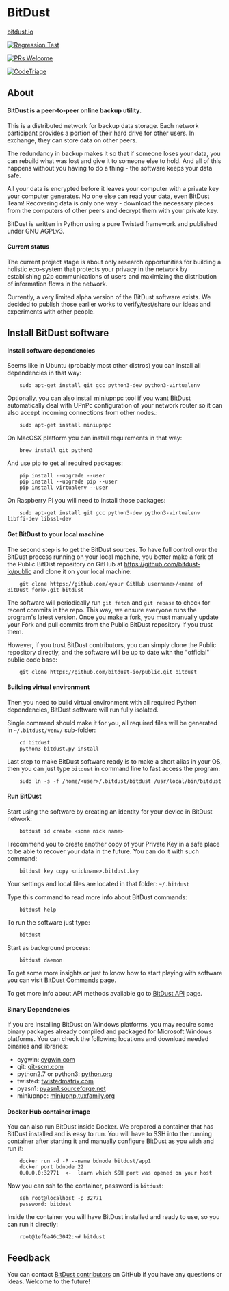 # BitDust

[bitdust.io](https://bitdust.io)

[![Regression Test](https://github.com/bitdust-io/devel/actions/workflows/pull_request.yml/badge.svg)](https://github.com/bitdust-io/devel/actions/workflows/pull_request.yml)

[![PRs Welcome](https://img.shields.io/badge/PRs-welcome-brightgreen.svg?style=flat-square)](http://makeapullrequest.com)

[![CodeTriage](https://www.codetriage.com/bitdust-io/devel/badges/users.svg)](https://www.codetriage.com)



## About

#### BitDust is a peer-to-peer online backup utility.

This is a distributed network for backup data storage. Each network participant provides a portion of their hard drive for other users. In exchange, they can store data on other peers.

The redundancy in backup makes it so that if someone loses your data, you can rebuild what was lost and give it to someone else to hold. And all of this happens without you having to do a thing - the software keeps your data safe.

All your data is encrypted before it leaves your computer with a private key your computer generates. No one else can read your data, even BitDust Team! Recovering data is only one way - download the necessary pieces from the computers of other peers and decrypt them with your private key.

BitDust is written in Python using a pure Twisted framework and published under GNU AGPLv3.


#### Current status

The current project stage is about only research opportunities for building a holistic eco-system that protects your privacy in the network by establishing p2p communications of users and maximizing the distribution of information flows in the network.

Currently, a very limited alpha version of the BitDust software exists. We decided to publish those earlier works to verify/test/share our ideas and experiments with other people.


## Install BitDust software

#### Install software dependencies

Seems like in Ubuntu (probably most other distros) you can install all dependencies in that way:

        sudo apt-get install git gcc python3-dev python3-virtualenv


Optionally, you can also install [miniupnpc](http://miniupnp.tuxfamily.org/) tool if you want BitDust automatically deal with UPnPc configuration of your network router so it can also accept incoming connections from other nodes.:

        sudo apt-get install miniupnpc


On MacOSX platform you can install requirements in that way:

        brew install git python3


And use pip to get all required packages:

        pip install --upgrade --user
        pip install --upgrade pip --user
        pip install virtualenv --user


On Raspberry PI you will need to install those packages:

        sudo apt-get install git gcc python3-dev python3-virtualenv libffi-dev libssl-dev



#### Get BitDust to your local machine

The second step is to get the BitDust sources. To have full control over the BitDust process running on your local machine, you better make a fork of the Public BitDist repository on GitHub at https://github.com/bitdust-io/public and clone it on your local machine:

        git clone https://github.com/<your GitHub username>/<name of BitDust fork>.git bitdust


The software will periodically run `git fetch` and `git rebase` to check for recent commits in the repo. This way, we ensure everyone runs the program's latest version. Once you make a fork, you must manually update your Fork and pull commits from the Public BitDust repository if you trust them.

However, if you trust BitDust contributors, you can simply clone the Public repository directly, and the software will be up to date with the "official" public code base:

        git clone https://github.com/bitdust-io/public.git bitdust



#### Building virtual environment

Then you need to build virtual environment with all required Python dependencies, BitDust software will run fully isolated.

Single command should make it for you, all required files will be generated in `~/.bitdust/venv/` sub-folder:

        cd bitdust
        python3 bitdust.py install


Last step to make BitDust software ready is to make a short alias in your OS, then you can just type `bitdust` in command line to fast access the program:

        sudo ln -s -f /home/<user>/.bitdust/bitdust /usr/local/bin/bitdust



#### Run BitDust

Start using the software by creating an identity for your device in BitDust network:

        bitdust id create <some nick name>


I recommend you to create another copy of your Private Key in a safe place to be able to recover your data in the future. You can do it with such command:

        bitdust key copy <nickname>.bitdust.key


Your settings and local files are located in that folder: `~/.bitdust`

Type this command to read more info about BitDust commands:

        bitdust help


To run the software just type:

        bitdust


Start as background process:

        bitdust daemon


To get some more insights or just to know how to start playing with software
you can visit [BitDust Commands](https://bitdust.io/wiki/commands.html) page.

To get more info about API methods available go to [BitDust API](https://bitdust.io/wiki/api.html) page.



#### Binary Dependencies

If you are installing BitDust on Windows platforms, you may require some binary packages already compiled and packaged for Microsoft Windows platforms. You can check the following locations and download needed binaries and libraries:

* cygwin: [cygwin.com](https://cygwin.com/install.html)
* git: [git-scm.com](https://git-scm.com/download/win)
* python2.7 or python3: [python.org](http://python.org/download/releases)
* twisted: [twistedmatrix.com](http://twistedmatrix.com)
* pyasn1: [pyasn1.sourceforge.net](http://pyasn1.sourceforge.net)
* miniupnpc: [miniupnp.tuxfamily.org](http://miniupnp.tuxfamily.org/)



#### Docker Hub container image

You can also run BitDust inside Docker. We prepared a container that has BitDust installed and is easy to run. You will have to SSH into the running container after starting it and manually configure BitDust as you wish and run it:

        docker run -d -P --name bdnode bitdust/app1
        docker port bdnode 22
        0.0.0.0:32771  <-  learn which SSH port was opened on your host


Now you can ssh to the container, password is `bitdust`:

        ssh root@localhost -p 32771
        password: bitdust


Inside the container you will have BitDust installed and ready to use, so you can run it directly:

        root@1ef6a46c3042:~# bitdust



## Feedback

You can contact [BitDust contributors](https://github.com/bitdust-io) on GitHub if you have any questions or ideas.
Welcome to the future!
